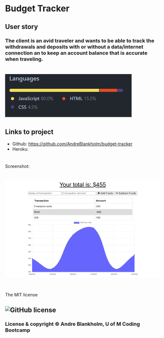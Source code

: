 


# Budget Tracker
## 
## User story
### The client is an avid traveler and wants to be able to track the withdrawals and deposits with or without a data/internet connection an to keep an account balance that is accurate when traveling.
#
# <img src="./public/images/19lan.png"  alt="list of software languages used">
## Links to project 
* Github: https://github.com/AndreBlankholm/budget-tracker
* Heroku: 
#
Screenshot:
# <img src="./public/images/chal 19 2022-07-15 173404.png"  alt="picture of budget-tracker app">


#
The MIT license 
## ![GitHub license](https://img.shields.io/badge/license-MIT-blue.svg)
### License & copyright © Andre Blankholm, U of M Coding Bootcamp

